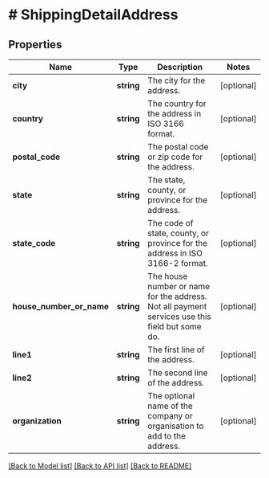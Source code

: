 # # ShippingDetailAddress

## Properties

Name | Type | Description | Notes
------------ | ------------- | ------------- | -------------
**city** | **string** | The city for the address. | [optional]
**country** | **string** | The country for the address in ISO 3166 format. | [optional]
**postal_code** | **string** | The postal code or zip code for the address. | [optional]
**state** | **string** | The state, county, or province for the address. | [optional]
**state_code** | **string** | The code of state, county, or province for the address in ISO 3166-2 format. | [optional]
**house_number_or_name** | **string** | The house number or name for the address. Not all payment services use this field but some do. | [optional]
**line1** | **string** | The first line of the address. | [optional]
**line2** | **string** | The second line of the address. | [optional]
**organization** | **string** | The optional name of the company or organisation to add to the address. | [optional]

[[Back to Model list]](../../README.md#models) [[Back to API list]](../../README.md#endpoints) [[Back to README]](../../README.md)
